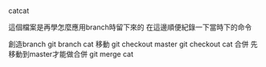 catcat

這個檔案是再學怎麼應用branch時留下來的 在這邊順便紀錄一下當時下的命令

創造branch
	git branch cat
移動
	git checkout master
	git checkout cat
合併
先移動到master才能做合併
	git merge cat
